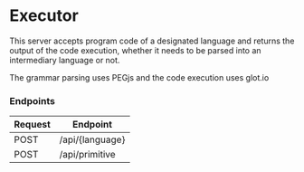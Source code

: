 # Executor

This server accepts program code of a designated language and returns the output of the code execution, whether it needs to be parsed into an intermediary language or not.

The grammar parsing uses PEGjs and the code execution uses glot.io

### Endpoints

| Request | Endpoint |
| ------ | ------ |
| POST | /api/{language} |
| POST | /api/primitive |